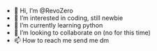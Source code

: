 - 👋 Hi, I’m @RevoZero
- 👀 I’m interested in coding, still newbie
- 🌱 I’m currently learning python
- 💞️ I’m looking to collaborate on (no for this time)
- 📫 How to reach me send me dm

<!---
RevoZero/RevoZero is a ✨ special ✨ repository because its `README.md` (this file) appears on your GitHub profile.
You can click the Preview link to take a look at your changes.
--->
